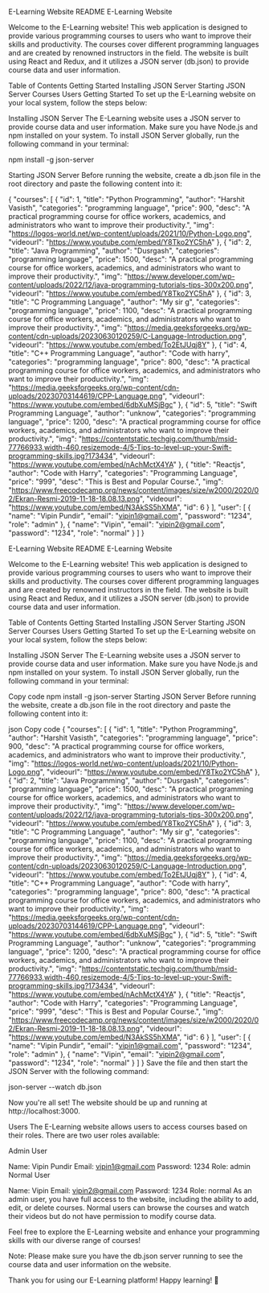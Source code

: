 
E-Learning Website README
E-Learning Website

Welcome to the E-Learning website! This web application is designed to provide various programming courses to users who want to improve their skills and productivity. The courses cover different programming languages and are created by renowned instructors in the field. The website is built using React and Redux, and it utilizes a JSON server (db.json) to provide course data and user information.

Table of Contents
Getting Started
Installing JSON Server
Starting JSON Server
Courses
Users
Getting Started
To set up the E-Learning website on your local system, follow the steps below:

Installing JSON Server
The E-Learning website uses a JSON server to provide course data and user information. Make sure you have Node.js and npm installed on your system. To install JSON Server globally, run the following command in your terminal:

npm install -g json-server

Starting JSON Server
Before running the website, create a db.json file in the root directory and paste the following content into it:

{
  "courses": [
    {
      "id": 1,
      "title": "Python Programming",
      "author": "Harshit Vasisth",
      "categories": "programming language",
      "price": 900,
      "desc": "A practical programming course for office workers, academics, and administrators who want to improve their productivity.",
      "img": "https://logos-world.net/wp-content/uploads/2021/10/Python-Logo.png",
      "videourl": "https://www.youtube.com/embed/Y8Tko2YC5hA"
    },
    {
      "id": 2,
      "title": "Java Programming",
      "author": "Dusrgash",
      "categories": "programming language",
      "price": 1500,
      "desc": "A practical programming course for office workers, academics, and administrators who want to improve their productivity.",
      "img": "https://www.developer.com/wp-content/uploads/2022/12/java-programming-tutorials-tips-300x200.png",
      "videourl": "https://www.youtube.com/embed/Y8Tko2YC5hA"
    },
    {
      "id": 3,
      "title": "C Programming Language",
      "author": "My sir g",
      "categories": "programming language",
      "price": 1100,
      "desc": "A practical programming course for office workers, academics, and administrators who want to improve their productivity.",
      "img": "https://media.geeksforgeeks.org/wp-content/cdn-uploads/20230630120259/C-Language-Introduction.png",
      "videourl": "https://www.youtube.com/embed/To2EtJUqj8Y"
    },
    {
      "id": 4,
      "title": "C++ Programming Language",
      "author": "Code with harry",
      "categories": "programming language",
      "price": 800,
      "desc": "A practical programming course for office workers, academics, and administrators who want to improve their productivity.",
      "img": "https://media.geeksforgeeks.org/wp-content/cdn-uploads/20230703144619/CPP-Language.png",
      "videourl": "https://www.youtube.com/embed/6dbXuMSjBgc"
    },
    {
      "id": 5,
      "title": "Swift Programming Language",
      "author": "unknow",
      "categories": "programming language",
      "price": 1200,
      "desc": "A practical programming course for office workers, academics, and administrators who want to improve their productivity.",
      "img": "https://contentstatic.techgig.com/thumb/msid-77766933,width-460,resizemode-4/5-Tips-to-level-up-your-Swift-programming-skills.jpg?173434",
      "videourl": "https://www.youtube.com/embed/nAchMctX4YA"
    },
    {
      "title": "Reactjs",
      "author": "Code with Harry",
      "categories": "Programming Language",
      "price": "999",
      "desc": "This is Best and Popular Course.",
      "img": "https://www.freecodecamp.org/news/content/images/size/w2000/2020/02/Ekran-Resmi-2019-11-18-18.08.13.png",
      "videourl": "https://www.youtube.com/embed/N3AkSS5hXMA",
      "id": 6
    }
  ],
  "user": [
    {
      "name": "Vipin Pundir",
      "email": "vipin1@gmail.com",
      "password": "1234",
      "role": "admin"
    },
    {
      "name": "Vipin",
      "email": "vipin2@gmail.com",
      "password": "1234",
      "role": "normal"
    }
  ]
}


E-Learning Website README
E-Learning Website

Welcome to the E-Learning website! This web application is designed to provide various programming courses to users who want to improve their skills and productivity. The courses cover different programming languages and are created by renowned instructors in the field. The website is built using React and Redux, and it utilizes a JSON server (db.json) to provide course data and user information.

Table of Contents
Getting Started
Installing JSON Server
Starting JSON Server
Courses
Users
Getting Started
To set up the E-Learning website on your local system, follow the steps below:

Installing JSON Server
The E-Learning website uses a JSON server to provide course data and user information. Make sure you have Node.js and npm installed on your system. To install JSON Server globally, run the following command in your terminal:

Copy code
npm install -g json-server
Starting JSON Server
Before running the website, create a db.json file in the root directory and paste the following content into it:

json
Copy code
{
  "courses": [
    {
      "id": 1,
      "title": "Python Programming",
      "author": "Harshit Vasisth",
      "categories": "programming language",
      "price": 900,
      "desc": "A practical programming course for office workers, academics, and administrators who want to improve their productivity.",
      "img": "https://logos-world.net/wp-content/uploads/2021/10/Python-Logo.png",
      "videourl": "https://www.youtube.com/embed/Y8Tko2YC5hA"
    },
    {
      "id": 2,
      "title": "Java Programming",
      "author": "Dusrgash",
      "categories": "programming language",
      "price": 1500,
      "desc": "A practical programming course for office workers, academics, and administrators who want to improve their productivity.",
      "img": "https://www.developer.com/wp-content/uploads/2022/12/java-programming-tutorials-tips-300x200.png",
      "videourl": "https://www.youtube.com/embed/Y8Tko2YC5hA"
    },
    {
      "id": 3,
      "title": "C Programming Language",
      "author": "My sir g",
      "categories": "programming language",
      "price": 1100,
      "desc": "A practical programming course for office workers, academics, and administrators who want to improve their productivity.",
      "img": "https://media.geeksforgeeks.org/wp-content/cdn-uploads/20230630120259/C-Language-Introduction.png",
      "videourl": "https://www.youtube.com/embed/To2EtJUqj8Y"
    },
    {
      "id": 4,
      "title": "C++ Programming Language",
      "author": "Code with harry",
      "categories": "programming language",
      "price": 800,
      "desc": "A practical programming course for office workers, academics, and administrators who want to improve their productivity.",
      "img": "https://media.geeksforgeeks.org/wp-content/cdn-uploads/20230703144619/CPP-Language.png",
      "videourl": "https://www.youtube.com/embed/6dbXuMSjBgc"
    },
    {
      "id": 5,
      "title": "Swift Programming Language",
      "author": "unknow",
      "categories": "programming language",
      "price": 1200,
      "desc": "A practical programming course for office workers, academics, and administrators who want to improve their productivity.",
      "img": "https://contentstatic.techgig.com/thumb/msid-77766933,width-460,resizemode-4/5-Tips-to-level-up-your-Swift-programming-skills.jpg?173434",
      "videourl": "https://www.youtube.com/embed/nAchMctX4YA"
    },
    {
      "title": "Reactjs",
      "author": "Code with Harry",
      "categories": "Programming Language",
      "price": "999",
      "desc": "This is Best and Popular Course.",
      "img": "https://www.freecodecamp.org/news/content/images/size/w2000/2020/02/Ekran-Resmi-2019-11-18-18.08.13.png",
      "videourl": "https://www.youtube.com/embed/N3AkSS5hXMA",
      "id": 6
    }
  ],
  "user": [
    {
      "name": "Vipin Pundir",
      "email": "vipin1@gmail.com",
      "password": "1234",
      "role": "admin"
    },
    {
      "name": "Vipin",
      "email": "vipin2@gmail.com",
      "password": "1234",
      "role": "normal"
    }
  ]
}
Save the file and then start the JSON Server with the following command:

json-server --watch db.json

Now you're all set! The website should be up and running at http://localhost:3000.

Users
The E-Learning website allows users to access courses based on their roles. There are two user roles available:

Admin User

Name: Vipin Pundir
Email: vipin1@gmail.com
Password: 1234
Role: admin
Normal User

Name: Vipin
Email: vipin2@gmail.com
Password: 1234
Role: normal
As an admin user, you have full access to the website, including the ability to add, edit, or delete courses. Normal users can browse the courses and watch their videos but do not have permission to modify course data.

Feel free to explore the E-Learning website and enhance your programming skills with our diverse range of courses!

Note: Please make sure you have the db.json server running to see the course data and user information on the website.

Thank you for using our E-Learning platform! Happy learning! 🚀